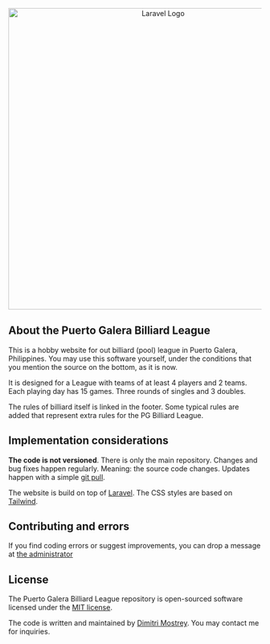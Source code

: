 <p align="center"><a href="https://www.pgbilliard.com" target="_blank"><img src="https://www.pgbilliard.com/images/bg-billiard-front-pic-github.png" width="600" alt="Laravel Logo"></a></p>

## About the Puerto Galera Billiard League

This is a hobby website for out billiard (pool) league in Puerto Galera, Philippines. You may use this software yourself, under 
the conditions that you mention the source on the bottom, as it is now. 

It is designed for a League with teams of at least 4 players and 2 teams. Each playing day has 15 games. Three rounds of singles 
and 3 doubles. 

The rules of billiard itself is linked in the footer. Some typical rules are added that represent extra rules for 
the PG Billiard League.

## Implementation considerations

**The code is not versioned**. There is only the main repository. Changes and bug fixes happen regularly. Meaning: the source code changes. 
Updates happen with a simple [git pull](https://git-scm.com/docs/git-pull).

The website is build on top of [Laravel](https://laravel.com/). The CSS styles are based on [Tailwind](https://tailwindcss.com). 

## Contributing and errors

If you find coding errors or suggest improvements, you can drop a message at [the administrator](mailto:admin@pgbilliard.com)

## License

The Puerto Galera Billiard League repository is open-sourced software licensed under the [MIT license](https://opensource.org/licenses/MIT).

The code is written and maintained by [Dimitri Mostrey](mailto:dimitri@puertoparrot.com). You may contact me for inquiries.
